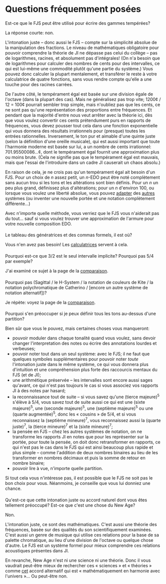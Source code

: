 ﻿# Questions fréquemment posées

<style>h2 { font-weight: normal; font-size: 100%; }</style>

## Est-ce que le FJS peut être utilisé pour écrire des gammes tempérées?

La réponse courte: non.

L'intonation juste – donc aussi le FJS – compte sur la simplicité absolue de la manipulation des fractions. Le niveau de mathématiques obligatoire pour pouvoir comprendre la théorie de JI ne dépasse pas celui du collège – pas de logarithmes, racines, et absolument pas d'intégrales! (On n'a besoin que de logarithmes pour calculer des nombres de cents pour des intervalles, ce qui est lui-même une commodité plutôt qu'une partie du système.) Vous pouvez donc calculer la plupart mentalement, et transférer le reste à votre calculatrice de quatre fonctions, sans vous rendre compte qu'elle a une touche pour des racines carrées.

De l'autre côté, le tempérament égal est basée sur une division égale de l'octave (dans la plupart des cas). Mais ne généralisez pas trop vite; 1200¢ / 12 = 100¢ pourrait sembler trop simple, mais n'oubliez pas que les cents, ce ne sont pas qu'une représentation des proportions entre fréquences. Et pendant que la majorité d'entre nous veut arrêter avec la théorie ici, dès que vous voulez convertir ces cents prétendument purs en rapports de fréquences, vous devez pousser tout cela dans une fonction exponentielle qui vous donnera des résultats irrationnels pour (presque) toutes les entrées rationnelles. Inversement, le ton pur et aimable d'une quinte juste (selon la définition d'une oreille musicale), qui est aussi important que toute l'harmonie moderne est basée sur lui, a un nombre de cents irrationnel: 701.95500086…¢, dont le tempérament égal fournit une approximation plus ou moins brute. (Cela ne signifie pas que le tempérament égal est mauvais, mais que l'essai de l'introduire dans un cadre JI causerait un chaos absolu.)

En raison de cela, je ne crois pas qu'un tempérament égal ait besoin d'un FJS. Pour un choix de *n* assez petit, un *n*-EDO peut être noté complètement sans aucun trou si les tons et les altérations sont bien définis. Pour un *n* un peu plus grand, définissez plus d'altérations; pour un *n* d'environ 100, ou lorsque vous voulez une liberté absolue, vous pouvez [adapter](http://musictheory.zentral.zone/huntsystem1.html) des [autres](http://sagittal.org/) systèmes (ou inventer une nouvelle portée et une notation complètement différente…)

Avec n'importe quelle méthode, vous verriez que le FJS vous n'aiderait pas du tout… sauf si vous voulez trouver une approximation de l'armure pour votre nouvelle composition EDO.

## Le tableau des génératrices et des commas formels, il est où?

Vous n'en avez pas besoin! Les [calculatrices](calc.html) servent à cela.

## Pourquoi est-ce que 3/2 est le seul intervalle implicite? Pourquoi pas 5/4 par exemple?

J'ai examiné ce sujet à la page de la [comparaison](compare.html).

## Pourquoi pas (Sagittal / le H-System / la notation de couleurs de Kite / la notation polychromatique de Catherino / \[encore un autre système de notation alternatif\])?

Je répète: voyez la page de la [comparaison](compare.html).

## Pourquoi s'en préoccuper si je peux définir tous les tons au-dessus d'une partition?

Bien sûr que vous le pouvez, mais certaines choses vous manqueront:

- pouvoir moduler dans chaque tonalité quand vous voulez, sans devoir changer l'interpretation des notes ou écrire des annotations lourdes et verbeuses;
- pouvoir noter tout dans un seul système: avec le FJS; il ne faut que quelques symboles supplémentaires pour pouvoir noter *toute* l'intonation juste dans le même système, ce qui vous donnera plus d'intuition et une compréhension plus forte des raccourcis mentaux du FJS (et de JI);
- une arithmétique préservée – les intervalles sont encore aussi sages qu'avant, ce qui n'est pas toujours le cas si vous associez vos rapports JI à des notes par hasard;
- la reconnaissance tout de suite – si vous savez qu'une (tierce majeure)<sup>5</sup> s'élève à 5/4, vous savez tout de suite aussi ce qui est une (sixte majeure)<sup>5</sup>, une (seconde majeure)<sup>5</sup>, une (septième majeure)<sup>5</sup> ou une (quarte augmentée)<sup>5</sup>, donc les « cousins » de 5/4, et si vous reconnaissez la (septième mineure)<sup>7</sup>, vous reconnaissez aussi la (quarte juste)<sup>7</sup>, la (tierce mineure)<sup>7</sup> et la (sixte mineure)<sup>7</sup>;
- la pensée en FJS – chez les autres systèmes de notation, on ne transforme les rapports JI en notes que pour les représenter sur la portée, pour toute la pensée, on doit donc retransformer en rapports, ce qui n'est pas le cas dans le FJS qui est ainsi beaucoup plus rapide et plus simple – comme l'addition de deux nombres binaires au lieu de les transformer en nombres décimaux et puis la somme de retour en nombre binaire;
- pouvoir lire à vue, n'importe quelle partition.

Si tout cela vous n'intéresse pas, il est possible que le FJS ne soit pas le bon choix pour vous. Néanmoins, je conseille que vous lui donniez une chance.

## Qu'est-ce que cette intonation juste ou accord naturel dont vous êtes tellement préoccupé? Est-ce que c'est une chose du New Age?

Non.

L'intonation juste, ce sont des mathématiques. C'est aussi une théorie des fréquences, basée sur des qualités du son scientifiquement examinées. C'est aussi un genre de musique qui utilise ces relations pour la base de sa palette chromatique, au lieu d'une division de l'octave ou quelque chose d'autre. Le FJS est un système formel pour mieux comprendre ces relations acoustiques présentes dans JI.

En revanche, New Age n'est ni une science ni une théorie. Donc il vous vaudrait peut-être mieux de rechercher ces « sciences » et « théories » comme [cet](https://attunedvibrations.com/432hz/) accord alternatif qui est « mathématiquement en harmonie avec l'univers »… Ou peut-être non.

